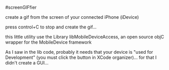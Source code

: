 #screenGIFfier

create a gif from the screen of your connected iPhone (iDevice)

press control+C to stop and create the gif...

this little utility use the Library libMobileDeviceAccess, an open source objC wrapper for the MobileDevice framework

As I saw in the lib code, probably it needs that your device is "used for Development" (you must click the button in XCode organizer)... for that I didn't create a GUI...